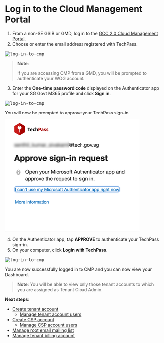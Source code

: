 # Log in to the Cloud Management Portal

1. From a non-SE GSIB or GMD, log in to the [GCC 2.0 Cloud Management Portal](https://cmp.gcc.gov.sg).
2. Choose or enter the email address registered with TechPass.

  <kbd>![log-in-to-cmp](images/choose-techpass-account-test.png ':size=600')</kbd>

> **Note**:
>
> If you are accessing CMP from a GMD, you will be prompted to authenticate your WOG account.

3. Enter the **One-time password code** displayed on the Authenticator app for your SG Govt M365 profile and click **Sign in**.

  <kbd>![log-in-to-cmp](images/otp-wog-account-2.png  ':size=600')</kbd>

  You will now be prompted to approve your TechPass sign-in.

  <kbd>![log-in-to-cmp](images/approve-wog-sign-in.png ':size=600')</kbd>

4. On the Authenticator app, tap **APPROVE** to authenticate your TechPass sign-in.
5. On your computer, click **Login with TechPass**.

  <kbd>![log-in-to-cmp](images/gcc-2.0-cmp-log-in.png ':size=600')</kbd>

You are now successfully logged in to CMP and you can now view your Dashboard.

> **Note**:
> You will be able to view only those tenant accounts to which you are assigned as Tenant Cloud Admin.


**Next steps**:

- [Create tenant account](create-tenant-account)
  - [Manage tenant account users](manage-additional-tenant-account-users)
- [Create CSP account](create-csp-account)
  - [Manage CSP account users](manage-csp-account-users)
- [Manage root email mailing list](manage-root-email-mailing-list)
- [Manage tenant billing account](manage-tenant-billing-account)
